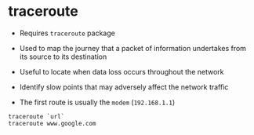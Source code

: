 # traceroute

- Requires `traceroute` package

- Used to map the journey that a packet of information undertakes from its source to its destination
- Useful to locate when data loss occurs throughout the network
- Identify slow points that may adversely affect the network traffic
- The first route is usually the `modem` (`192.168.1.1`)

```shell
traceroute `url`
traceroute www.google.com
```
